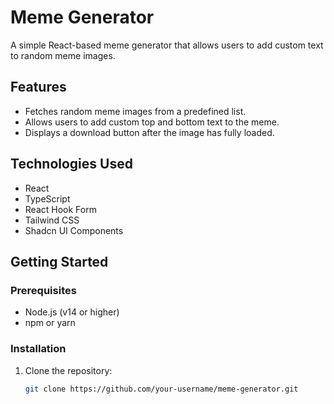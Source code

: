 # Meme Generator

A simple React-based meme generator that allows users to add custom text to random meme images.

## Features

- Fetches random meme images from a predefined list.
- Allows users to add custom top and bottom text to the meme.
- Displays a download button after the image has fully loaded.

## Technologies Used

- React
- TypeScript
- React Hook Form
- Tailwind CSS
- Shadcn UI Components

## Getting Started

### Prerequisites

- Node.js (v14 or higher)
- npm or yarn

### Installation

1. Clone the repository:

   ```bash
   git clone https://github.com/your-username/meme-generator.git
   ```
